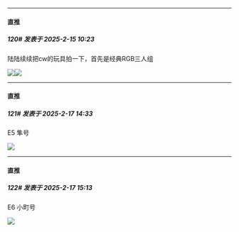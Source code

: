﻿
*****

####  直推  
##### 120#       发表于 2025-2-15 10:23

陆陆续续把cw的玩具拍一下，首先是经典RGB三人组

<img src="https://pic1.imgdb.cn/item/67aff96ad0e0a243d4ff7d8b.webp" referrerpolicy="no-referrer"><img src="https://pic1.imgdb.cn/item/67affa2bd0e0a243d4ff7dc5.jpg" referrerpolicy="no-referrer">


*****

####  直推  
##### 121#       发表于 2025-2-17 14:33

E5 隼号

<img src="https://pic1.imgdb.cn/item/67b2c18ed0e0a243d4001b95.webp" referrerpolicy="no-referrer">


*****

####  直推  
##### 122#       发表于 2025-2-17 15:13

E6 小町号

<img src="https://pic1.imgdb.cn/item/67b2c26cd0e0a243d4001be0.webp" referrerpolicy="no-referrer">

